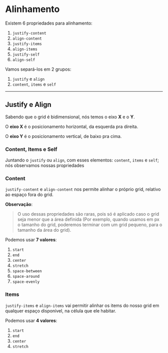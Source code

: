 # Alinhamento

Existem 6 propriedades para alinhamento:

1. `justify-content`
2. `align-content`
3. `justify-items`
4. `align-items`
5. `justify-self`
6. `align-self`

Vamos separá-los em 2 grupos:

1. `justify` e `align`
2. `content`, `items` e `self`

---

## Justify e Align

Sabendo que o grid é bidimensional, nós temos o eixo **X** e o **Y**.

O **eixo X** é o posicionamento horizontal, da esquerda pra direita.

O **eixo Y** é o posicionamento vertical, de baixo pra cima.

### Content, Items e Self

Juntando o `justify` ou `align`, com esses elementos: `content`, `items` e `self`; nós observamos nossas propriedades

### Content

`justify-content` e `align-content` nos permite alinhar o próprio grid, relativo ao espaço fora do grid.

**Observação**:
> O uso dessas propriedades são raras, pois só é aplicado caso o grid seja menor que a área definida (Por exemplo, quando usamos em px o tamanho do grid, poderemos terminar com um grid pequeno, para o tamanho da área do grid).

Podemos usar **7 valores**:

1. `start`
2. `end`
3. `center`
4. `stretch`
5. `space-between`
6. `space-around`
7. `space-evenly`

### Items

`justify-items` e `align-items` vai permitir alinhar os items do nosso grid em qualquer espaço disponível, na célula que ele habitar.

Podemos usar **4 valores**:

1. `start`
2. `end`
3. `center`
4. `stretch`
